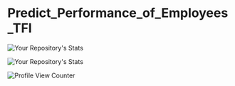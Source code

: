 # Predict_Performance_of_Employees_TFI
![Your Repository's Stats](https://github-readme-stats.vercel.app/api?username=DipanshuKakshapati&show_icons=true)

![Your Repository's Stats](https://github-readme-stats.vercel.app/api/top-langs/?username=DipanshuKakshapati&theme=blue-green)

![Profile View Counter](https://komarev.com/ghpvc/?username=DipanshuKakshapati)
